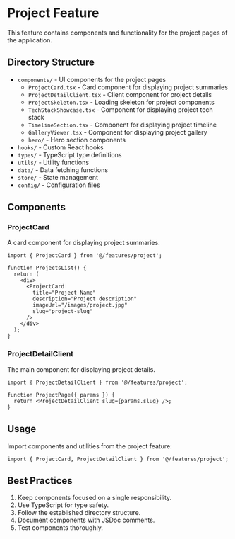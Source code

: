 # Project Feature

This feature contains components and functionality for the project pages of the application.

## Directory Structure

- `components/` - UI components for the project pages
  - `ProjectCard.tsx` - Card component for displaying project summaries
  - `ProjectDetailClient.tsx` - Client component for project details
  - `ProjectSkeleton.tsx` - Loading skeleton for project components
  - `TechStackShowcase.tsx` - Component for displaying project tech stack
  - `TimelineSection.tsx` - Component for displaying project timeline
  - `GalleryViewer.tsx` - Component for displaying project gallery
  - `hero/` - Hero section components
- `hooks/` - Custom React hooks
- `types/` - TypeScript type definitions
- `utils/` - Utility functions
- `data/` - Data fetching functions
- `store/` - State management
- `config/` - Configuration files

## Components

### ProjectCard

A card component for displaying project summaries.

```tsx
import { ProjectCard } from '@/features/project';

function ProjectsList() {
  return (
    <div>
      <ProjectCard 
        title="Project Name"
        description="Project description"
        imageUrl="/images/project.jpg"
        slug="project-slug"
      />
    </div>
  );
}
```

### ProjectDetailClient

The main component for displaying project details.

```tsx
import { ProjectDetailClient } from '@/features/project';

function ProjectPage({ params }) {
  return <ProjectDetailClient slug={params.slug} />;
}
```

## Usage

Import components and utilities from the project feature:

```tsx
import { ProjectCard, ProjectDetailClient } from '@/features/project';
```

## Best Practices

1. Keep components focused on a single responsibility.
2. Use TypeScript for type safety.
3. Follow the established directory structure.
4. Document components with JSDoc comments.
5. Test components thoroughly. 